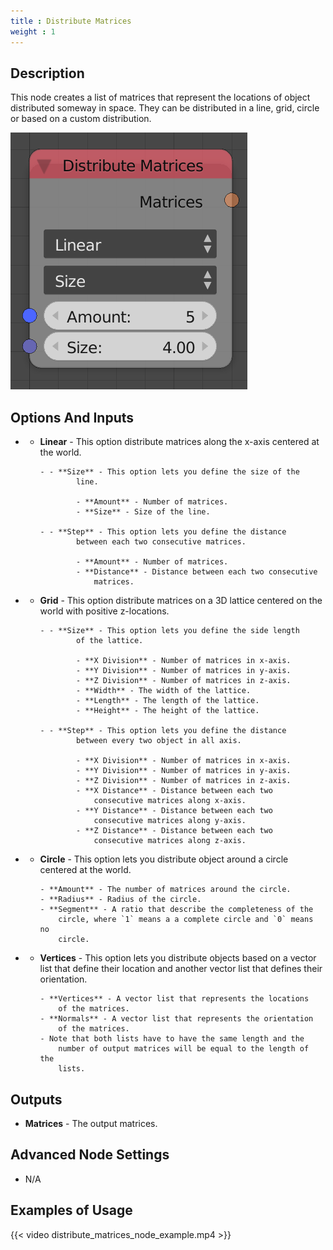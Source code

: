 ```yaml
---
title : Distribute Matrices
weight : 1
---
```


## Description

This node creates a list of matrices that represent the locations of
object distributed someway in space. They can be distributed in a line,
grid, circle or based on a custom distribution.

![image](distribute_matrices_node.png)

## Options And Inputs

- - **Linear** - This option distribute matrices along the x-axis
        centered at the world.
        
        - - **Size** - This option lets you define the size of the
                line.
                
                - **Amount** - Number of matrices.
                - **Size** - Size of the line.
        
        - - **Step** - This option lets you define the distance
                between each two consecutive matrices.
                
                - **Amount** - Number of matrices.
                - **Distance** - Distance between each two consecutive
                    matrices.

- - **Grid** - This option distribute matrices on a 3D lattice
        centered on the world with positive z-locations.
        
        - - **Size** - This option lets you define the side length
                of the lattice.
                
                - **X Division** - Number of matrices in x-axis.
                - **Y Division** - Number of matrices in y-axis.
                - **Z Division** - Number of matrices in z-axis.
                - **Width** - The width of the lattice.
                - **Length** - The length of the lattice.
                - **Height** - The height of the lattice.
        
        - - **Step** - This option lets you define the distance
                between every two object in all axis.
                
                - **X Division** - Number of matrices in x-axis.
                - **Y Division** - Number of matrices in y-axis.
                - **Z Division** - Number of matrices in z-axis.
                - **X Distance** - Distance between each two
                    consecutive matrices along x-axis.
                - **Y Distance** - Distance between each two
                    consecutive matrices along y-axis.
                - **Z Distance** - Distance between each two
                    consecutive matrices along z-axis.

- - **Circle** - This option lets you distribute object around a
        circle centered at the world.
        
        - **Amount** - The number of matrices around the circle.
        - **Radius** - Radius of the circle.
        - **Segment** - A ratio that describe the completeness of the
            circle, where `1` means a a complete circle and `0` means no
            circle.

- - **Vertices** - This option lets you distribute objects based on
        a vector list that define their location and another vector list
        that defines their orientation.
        
        - **Vertices** - A vector list that represents the locations
            of the matrices.
        - **Normals** - A vector list that represents the orientation
            of the matrices.
        - Note that both lists have to have the same length and the
            number of output matrices will be equal to the length of the
            lists.

## Outputs

- **Matrices** - The output matrices.

## Advanced Node Settings

- N/A

## Examples of Usage

{{< video distribute_matrices_node_example.mp4 >}}
